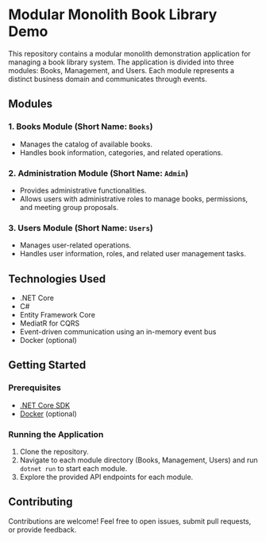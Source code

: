 # Modular Monolith Book Library Demo

This repository contains a modular monolith demonstration application for managing a book library system. The application is divided into three modules: Books, Management, and Users. Each module represents a distinct business domain and communicates through events.

## Modules

### 1. Books Module (Short Name: `Books`)
- Manages the catalog of available books.
- Handles book information, categories, and related operations.

### 2. Administration Module (Short Name: `Admin`)
- Provides administrative functionalities.
- Allows users with administrative roles to manage books, permissions, and meeting group proposals.

### 3. Users Module (Short Name: `Users`)
- Manages user-related operations.
- Handles user information, roles, and related user management tasks.

## Technologies Used
- .NET Core
- C#
- Entity Framework Core
- MediatR for CQRS
- Event-driven communication using an in-memory event bus
- Docker (optional)

## Getting Started

### Prerequisites
- [.NET Core SDK](https://dotnet.microsoft.com/download)
- [Docker](https://www.docker.com/get-started) (optional)

### Running the Application
1. Clone the repository.
2. Navigate to each module directory (Books, Management, Users) and run `dotnet run` to start each module.
3. Explore the provided API endpoints for each module.

## Contributing
Contributions are welcome! Feel free to open issues, submit pull requests, or provide feedback.

